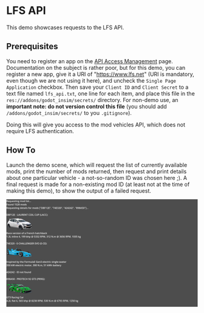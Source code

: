 # LFS API

This demo showcases requests to the LFS API.

## Prerequisites

You need to register an app on the [API Access Management](https://www.lfs.net/account/api) page.
Documentation on the subject is rather poor, but for this demo, you can register a new app, give it
a URI of "https://www.lfs.net" (URI is mandatory, even though we are not using it here), and uncheck
the `Single Page Application` checkbox. Then save your `Client ID` and `Client Secret` to a text
file named `lfs_api.txt`, one line for each item, and place this file in the
`res://addons/godot_insim/secrets/` directory. For non-demo use, an **important note: do not
version control this file** (you should add `/addons/godot_insim/secrets/` to you `.gitignore`).

Doing this will give you access to the mod vehicles API, which does not require LFS authentication.

## How To

Launch the demo scene, which will request the list of currently available mods, print the number
of mods returned, then request and print details about one particular vehicle - a not-so-random
ID was chosen here ;). A final request is made for a non-existing mod ID (at least not at the time
of making this demo), to show the output of a failed request.

![LFS API mods](./screenshots/lfs_api_mods.jpg)
